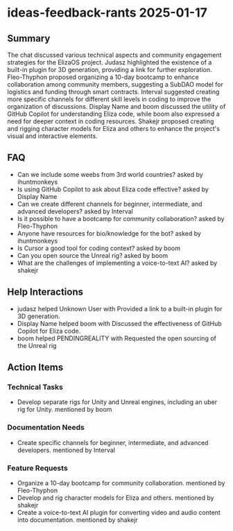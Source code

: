 # ideas-feedback-rants 2025-01-17

## Summary
The chat discussed various technical aspects and community engagement strategies for the ElizaOS project. Judasz highlighted the existence of a built-in plugin for 3D generation, providing a link for further exploration. Fleo-Thyphon proposed organizing a 10-day bootcamp to enhance collaboration among community members, suggesting a SubDAO model for logistics and funding through smart contracts. Interval suggested creating more specific channels for different skill levels in coding to improve the organization of discussions. Display Name and boom discussed the utility of GitHub Copilot for understanding Eliza code, while boom also expressed a need for deeper context in coding resources. Shakejr proposed creating and rigging character models for Eliza and others to enhance the project's visual and interactive elements.

## FAQ
- Can we include some weebs from 3rd world countries? asked by ihuntmonkeys
- Is using GitHub Copilot to ask about Eliza code effective? asked by Display Name
- Can we create different channels for beginner, intermediate, and advanced developers? asked by Interval
- Is it possible to have a bootcamp for community collaboration? asked by Fleo-Thyphon
- Anyone have resources for bio/knowledge for the bot? asked by ihuntmonkeys
- Is Cursor a good tool for coding context? asked by boom
- Can you open source the Unreal rig? asked by boom
- What are the challenges of implementing a voice-to-text AI? asked by shakejr

## Help Interactions
- judasz helped Unknown User with Provided a link to a built-in plugin for 3D generation.
- Display Name helped boom with Discussed the effectiveness of GitHub Copilot for Eliza code.
- boom helped PENDINGREALITY with Requested the open sourcing of the Unreal rig

## Action Items

### Technical Tasks
- Develop separate rigs for Unity and Unreal engines, including an uber rig for Unity. mentioned by boom

### Documentation Needs
- Create specific channels for beginner, intermediate, and advanced developers. mentioned by Interval

### Feature Requests
- Organize a 10-day bootcamp for community collaboration. mentioned by Fleo-Thyphon
- Develop and rig character models for Eliza and others. mentioned by shakejr
- Create a voice-to-text AI plugin for converting video and audio content into documentation. mentioned by shakejr
